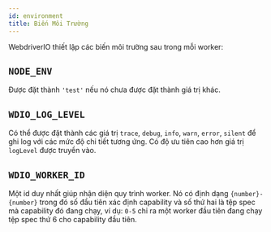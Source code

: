```yaml
---
id: environment
title: Biến Môi Trường
---
```


WebdriverIO thiết lập các biến môi trường sau trong mỗi worker:

## `NODE_ENV`

Được đặt thành `'test'` nếu nó chưa được đặt thành giá trị khác.

## `WDIO_LOG_LEVEL`

Có thể được đặt thành các giá trị `trace`, `debug`, `info`, `warn`, `error`, `silent` để ghi log với các mức độ chi tiết tương ứng. Có độ ưu tiên cao hơn giá trị `logLevel` được truyền vào.

## `WDIO_WORKER_ID`

Một id duy nhất giúp nhận diện quy trình worker. Nó có định dạng `{number}-{number}` trong đó số đầu tiên xác định capability và số thứ hai là tệp spec mà capability đó đang chạy, ví dụ: `0-5` chỉ ra một worker đầu tiên đang chạy tệp spec thứ 6 cho capability đầu tiên.